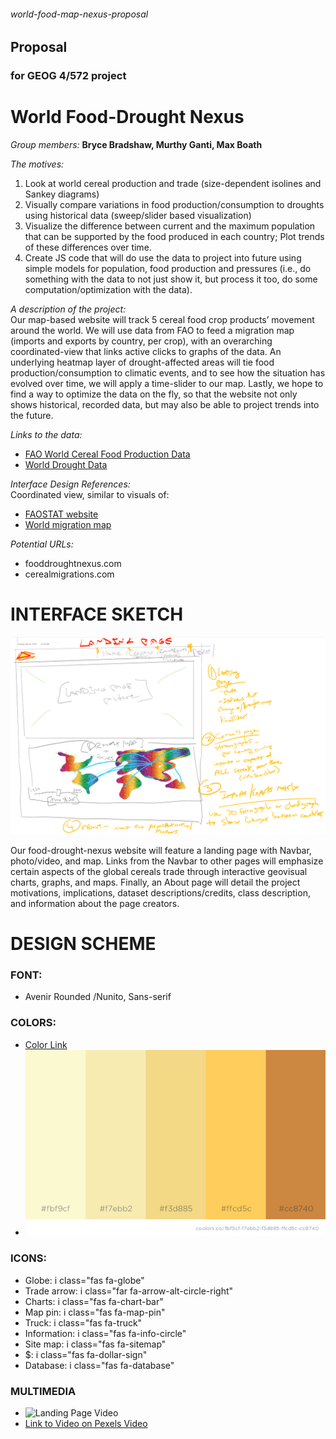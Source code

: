 ###### world-food-map-nexus-proposal ######
## Proposal
### for GEOG 4/572 project

# World Food-Drought Nexus #

*Group members:* 
**Bryce Bradshaw, Murthy Ganti, Max Boath**

*The motives:*
1. Look at world cereal production and trade (size-dependent isolines and Sankey diagrams)
2. Visually compare variations in food production/consumption to droughts using historical data (sweep/slider based visualization)
3. Visualize the difference between current and the maximum population that can be supported by the food produced in each country; Plot trends of these differences over time. 
4. Create JS code that will do use the data to project into future using simple models for population, food production and pressures (i.e., do something with the data to not just show it, but process it too, do some computation/optimization with the data).

*A description of the project:*\
Our map-based website will track 5 cereal food crop products’ movement around the world.  We will use data from FAO to feed a migration map (imports and exports by country, per crop), with an overarching coordinated-view that links active clicks to graphs of the data.  An underlying heatmap layer of drought-affected areas will tie food production/consumption to climatic events, and to see how the situation has evolved over time, we will apply a time-slider to our map.  Lastly, we hope to find a way to optimize the data on the fly, so that the website not only shows historical, recorded data, but may also be able to project trends into the future.


*Links to the data:*
+ [FAO World Cereal Food Production Data](http://www.fao.org/faostat/en/#data/QC/visualize "FAO Crop Map")
+ [World Drought Data](http://spei.csic.es/database.html)


*Interface Design References:*\
Coordinated view, similar to visuals of:
+ [FAOSTAT website](http://www.fao.org/faostat/en/#data/QC/visualize)
+ [World migration map](http://migrationsmap.net/#/USA/arrivals)

*Potential URLs:*
+ fooddroughtnexus.com
+ cerealmigrations.com

<div></div>

# INTERFACE SKETCH #
![Interface Sketch](img/webdesign.PNG "Interface Sketch")

Our food-drought-nexus website will feature a landing page with Navbar, photo/video, and map.  Links from the Navbar to other pages will emphasize certain aspects of the global cereals trade through interactive geovisual charts, graphs, and maps.  Finally, an About page will detail the project motivations, implications, dataset descriptions/credits, class description, and information about the page creators.

<div></div>


# DESIGN SCHEME #

### FONT:
+ Avenir Rounded /Nunito, Sans-serif

### COLORS:
+ [Color Link](https://coolors.co/fbf9cf-f7ebb2-f3d885-ffcd5c-cc8740)
+ ![Color Scheme](img/colors.PNG "Color Scheme")

### ICONS:
+ Globe: i class="fas fa-globe"
+ Trade arrow: i class="far fa-arrow-alt-circle-right"
+ Charts: i class="fas fa-chart-bar"
+ Map pin: i class="fas fa-map-pin"
+ Truck: i class="fas fa-truck"
+ Information: i class="fas fa-info-circle"
+ Site map: i class="fas fa-sitemap"
+ $: i class="fas fa-dollar-sign"
+ Database: i class="fas fa-database"


### MULTIMEDIA
+ ![Landing Page Video](farmvidpic.png "Landing Page Video")
+ [Link to Video on Pexels Video](https://videos.pexels.com/videos/video-footage-of-a-farm-857072)

